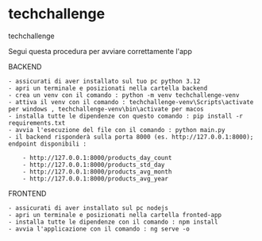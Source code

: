 # techchallenge
techchallenge

Segui questa procedura per avviare correttamente l'app 

BACKEND

    - assicurati di aver installato sul tuo pc python 3.12
    - apri un terminale e posizionati nella cartella backend
    - crea un venv con il comando : python -m venv techchallenge-venv
    - attiva il venv con il comando : techchallenge-venv\Scripts\activate per windows , techchallenge-venv\bin\activate per macos
    - installa tutte le dipendenze con questo comando : pip install -r requirements.txt
    - avvia l'esecuzione del file con il comando : python main.py 
    - il backend risponderà sulla porta 8000 (es. http://127.0.0.1:8000); endpoint disponibili :

        - http://127.0.0.1:8000/products_day_count
        - http://127.0.0.1:8000/products_std_day
        - http://127.0.0.1:8000/products_avg_month
        - http://127.0.0.1:8000/products_avg_year

FRONTEND

    - assicurati di aver installato sul pc nodejs
    - apri un terminale e posizionati nella cartella fronted-app
    - installa tutte le dipendenze con il comando : npm install
    - avvia l'applicazione con il comando : ng serve -o